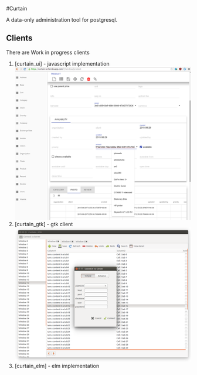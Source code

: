 #Curtain

A data-only administration tool for postgresql.


## Clients
There are Work in progress clients 

1. [curtain_ui] - javascript implementation
   ![](https://raw.githubusercontent.com/ivanceras/curtain_ui/master/screenshots/curtain_ui.png)
2. [curtain_gtk] - gtk client
    ![](https://raw.githubusercontent.com/ivanceras/curtain_gtk/master/screenshot/client_side.png)
3. [curtain_elm] - elm implementation

